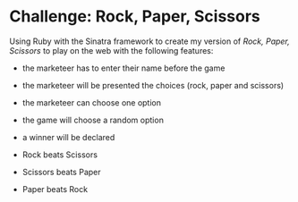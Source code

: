 # Challenge: Rock, Paper, Scissors

Using Ruby with the Sinatra framework to create my version of _Rock, Paper, Scissors_ to play on the web with the following features:

- the marketeer has to enter their name before the game
- the marketeer will be presented the choices (rock, paper and scissors)
- the marketeer can choose one option
- the game will choose a random option
- a winner will be declared


- Rock beats Scissors
- Scissors beats Paper
- Paper beats Rock
